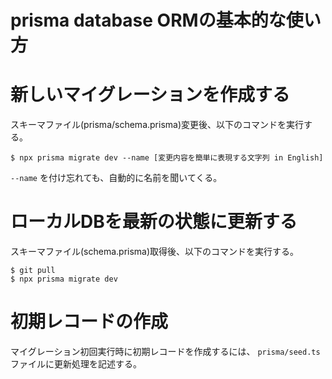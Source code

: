 # prisma database ORMの基本的な使い方

# 新しいマイグレーションを作成する

スキーマファイル(prisma/schema.prisma)変更後、以下のコマンドを実行する。

```
$ npx prisma migrate dev --name [変更内容を簡単に表現する文字列 in English]
```

`--name` を付け忘れても、自動的に名前を聞いてくる。

# ローカルDBを最新の状態に更新する

スキーマファイル(schema.prisma)取得後、以下のコマンドを実行する。

```
$ git pull
$ npx prisma migrate dev
```

# 初期レコードの作成

マイグレーション初回実行時に初期レコードを作成するには、 `prisma/seed.ts` ファイルに更新処理を記述する。
